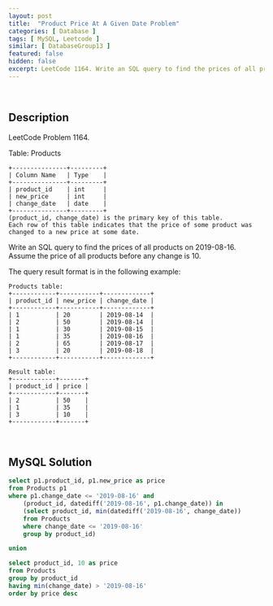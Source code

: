 ```yaml
---
layout: post
title:  "Product Price At A Given Date Problem"
categories: [ Database ]
tags: [ MySQL, Leetcode ]
similar: [ DatabaseGroup13 ]
featured: false
hidden: false
excerpt: LeetCode 1164. Write an SQL query to find the prices of all products on 2019-08-16.
---
```


<br />

## Description

LeetCode Problem 1164. 

Table: Products

```
+---------------+---------+
| Column Name   | Type    |
+---------------+---------+
| product_id    | int     |
| new_price     | int     |
| change_date   | date    |
+---------------+---------+
(product_id, change_date) is the primary key of this table.
Each row of this table indicates that the price of some product was changed to a new price at some date.
```

Write an SQL query to find the prices of all products on 2019-08-16. Assume the price of all products before any change is 10.

The query result format is in the following example:

```
Products table:
+------------+-----------+-------------+
| product_id | new_price | change_date |
+------------+-----------+-------------+
| 1          | 20        | 2019-08-14  |
| 2          | 50        | 2019-08-14  |
| 1          | 30        | 2019-08-15  |
| 1          | 35        | 2019-08-16  |
| 2          | 65        | 2019-08-17  |
| 3          | 20        | 2019-08-18  |
+------------+-----------+-------------+

Result table:
+------------+-------+
| product_id | price |
+------------+-------+
| 2          | 50    |
| 1          | 35    |
| 3          | 10    |
+------------+-------+
```

<br />

## MySQL Solution


```sql
select p1.product_id, p1.new_price as price
from Products p1
where p1.change_date <= '2019-08-16' and
    (product_id, datediff('2019-08-16', p1.change_date)) in
    (select product_id, min(datediff('2019-08-16', change_date))
    from Products
    where change_date <= '2019-08-16'
    group by product_id)

union

select product_id, 10 as price
from Products
group by product_id
having min(change_date) > '2019-08-16'
order by price desc
```
